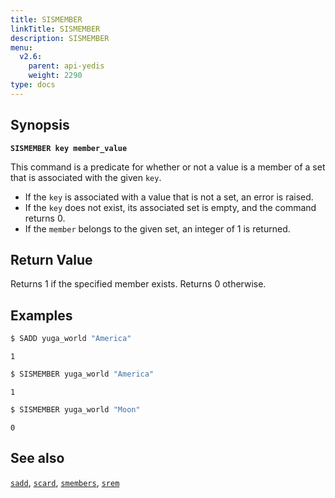 ```yaml
---
title: SISMEMBER
linkTitle: SISMEMBER
description: SISMEMBER
menu:
  v2.6:
    parent: api-yedis
    weight: 2290
type: docs
---
```


## Synopsis

**`SISMEMBER key member_value`**

This command is a predicate for whether or not a value is a member of a set that is associated with the given  `key`.

- If the `key` is associated with a value that is not a set, an error is raised.
- If the `key` does not exist, its associated set is empty, and the command returns 0.
- If the `member` belongs to the given set, an integer of 1 is returned.

## Return Value

Returns 1 if the specified member exists. Returns 0 otherwise.

## Examples

```sh
$ SADD yuga_world "America"
```

```
1
```

```sh
$ SISMEMBER yuga_world "America"
```

```
1
```

```sh
$ SISMEMBER yuga_world "Moon"
```

```
0
```

## See also

[`sadd`](../sadd/), [`scard`](../scard/), [`smembers`](../smembers/), [`srem`](../srem/)
